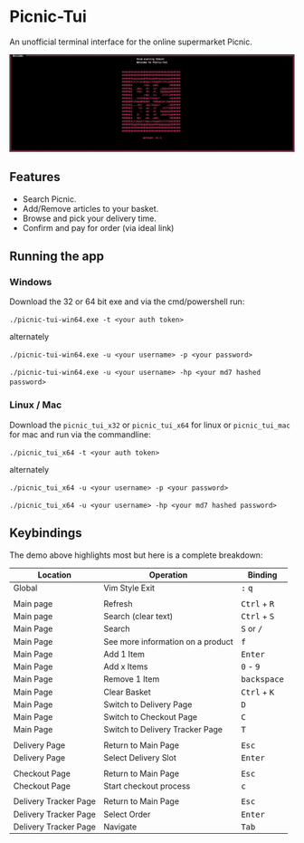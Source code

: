 # Picnic-Tui

An unofficial terminal interface for the online supermarket Picnic.

![demo](./screenshots/demo.gif)

## Features

- Search Picnic.
- Add/Remove articles to your basket.
- Browse and pick your delivery time.
- Confirm and pay for order (via ideal link)

## Running the app

### Windows

Download the 32 or 64 bit exe and via the cmd/powershell run:

`./picnic-tui-win64.exe -t <your auth token>`

alternately

`./picnic-tui-win64.exe -u <your username> -p <your password>`

`./picnic-tui-win64.exe -u <your username> -hp <your md7 hashed password>`

### Linux / Mac

Download the `picnic_tui_x32` or `picnic_tui_x64` for linux or `picnic_tui_mac` for mac and run via the commandline:

`./picnic_tui_x64 -t <your auth token>`

alternately

`./picnic_tui_x64 -u <your username> -p <your password>`

`./picnic_tui_x64 -u <your username> -hp <your md7 hashed password>`


## Keybindings 

The demo above highlights most but here is a complete breakdown:

| Location              | Operation                         | Binding                        |
|-----------------------|-----------------------------------|--------------------------------|
| Global                | Vim Style Exit                    | <kbd>:</kbd> <kbd>q</kbd>      |
|                       |                                   |                                |
| Main page             | Refresh                           | <kbd>Ctrl</kbd> + <kbd>R</kbd> |
| Main page             | Search (clear text)               | <kbd>Ctrl</kbd> + <kbd>S</kbd> |
| Main Page             | Search                            | <kbd>S</kbd> or <kbd>/</kbd>   |
| Main Page             | See more information on a product | <kbd>f</kbd>                   |
| Main Page             | Add 1 Item                        | <kbd>Enter</kbd>               |
| Main Page             | Add x Items                       | <kbd>0</kbd> - <kbd>9</kbd>    |
| Main Page             | Remove 1 Item                     | <kbd>backspace</kbd>           |
| Main Page             | Clear Basket                      | <kbd>Ctrl</kbd> + <kbd>K</kbd> |
| Main Page             | Switch to Delivery Page           | <kbd>D</kbd>                   |
| Main Page             | Switch to Checkout Page           | <kbd>C</kbd>                   |
| Main Page             | Switch to Delivery Tracker Page   | <kbd>T</kbd>                   |
|                       |                                   |                                |
| Delivery Page         | Return to Main Page               | <kbd>Esc</kbd>                 |
| Delivery Page         | Select Delivery Slot              | <kbd>Enter</kbd>               |
|                       |                                   |                                |
| Checkout Page         | Return to Main Page               | <kbd>Esc</kbd>                 |
| Checkout Page         | Start checkout process            | <kbd>c</kbd>                   |
|                       |                                   |                                |
| Delivery Tracker Page | Return to Main Page               | <kbd>Esc</kbd>                 |
| Delivery Tracker Page | Select Order                      | <kbd>Enter</kbd>               |
| Delivery Tracker Page | Navigate                          | <kbd>Tab</kbd>                 |
